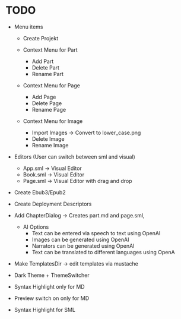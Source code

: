 # TODO
- Menu items 
  - Create Projekt

  - Context Menu for Part
    - Add Part
    - Delete Part
    - Rename Part
  - Context Menu for Page
    - Add Page
    - Delete Page
    - Rename Page
  - Context Menu for Image
    - Import Images -> Convert to lower_case.png
    - Delete Image
    - Rename Image

- Editors (User can switch between sml and visual)
  - App.sml -> Visual Editor
  - Book.sml -> Visual Editor
  - Page.sml -> Visual Editor with drag and drop

- Create Ebub3/Epub2
- Create Deployment Descriptors

- Add ChapterDialog -> Creates part.md and page.sml, 
  - AI Options 
    - Text can be entered via speech to text using OpenAI
    - Images can be generated using OpenAI
    - Narrators can be generated using OpenAI
    - Text can be translated to different languages using OpenA
- Make TemplatesDir -> edit templates via mustache

- Dark Theme + ThemeSwitcher

- Syntax Highlight only for MD
- Preview switch on only for MD
- Syntax Highlight for SML

